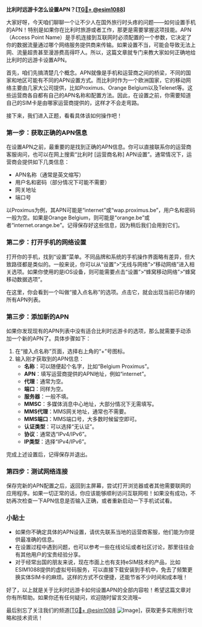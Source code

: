 **比利时远游卡怎么设置APN？[[TG💪+ @esim1088](https://t.me/s/esim1088)]**

大家好呀，今天咱们聊聊一个让不少人在国外旅行时头疼的问题——如何设置手机的APN！特别是如果你在比利时旅游或者工作，那更是需要掌握这项技能。APN（Access Point Name）是手机连接到互联网时必须配置的一个参数，它决定了你的数据流量通过哪个网络服务提供商来传输。如果设置不当，可能会导致无法上网、流量超贵甚至漫游费高得吓人。所以，这篇文章就专门来教大家如何正确地给比利时的远游卡设置APN。

首先，咱们先搞清楚几个概念。APN就像是手机和运营商之间的桥梁，不同的国家和地区可能有不同的APN设置方式。而比利时作为一个欧洲国家，它的移动网络主要由几家大公司提供，比如Proximus、Orange Belgium以及Telenet等。这些运营商各自都有自己的APN名称和配置方法。因此，在设置之前，你需要知道自己的SIM卡是由哪家运营商提供的，这样才不会走弯路。

接下来，我们进入正题，看看具体该如何操作吧！

### **第一步：获取正确的APN信息**
在设置APN之前，最重要的是找到正确的APN信息。你可以直接联系你的运营商客服询问，也可以在网上搜索“比利时 [运营商名称] APN设置”。通常情况下，运营商会提供如下几类信息：
- APN名称（通常是英文缩写）
- 用户名和密码（部分情况下可能不需要）
- 网关地址
- 端口号

以Proximus为例，其APN可能是“internet”或“wap.proximus.be”，用户名和密码一般为空。如果是Orange Belgium，则可能是“orange.be”或者“internet.orange.be”。记得保存好这些信息，因为稍后我们会用到它们。

### **第二步：打开手机的网络设置**
打开你的手机，找到“设置”菜单。不同品牌和系统的手机操作界面略有差异，但大致路径都是类似的。一般来说，你可以从“设置”>“无线与网络”>“移动网络”进入相关选项。如果你使用的是iOS设备，则可能需要点击“设置”>“蜂窝移动网络”>“蜂窝移动数据选项”。

在这里，你会看到一个叫做“接入点名称”的选项。点击它，就会出现当前已存储的所有APN列表。

### **第三步：添加新的APN**
如果你发现现有的APN列表中没有适合比利时远游卡的选项，那么就需要手动添加一个新的APN了。具体步骤如下：

1. 在“接入点名称”页面，选择右上角的“+”号图标。
2. 输入刚才获取到的APN信息：
   - **名称**：可以随便起个名字，比如“Belgium Proximus”。
   - **APN**：填写运营商提供的APN地址，例如“internet”。
   - **代理**：通常为空。
   - **端口**：同样为空。
   - **服务器**：一般不填。
   - **MMSC**：多媒体消息中心地址，大部分情况下无需填写。
   - **MMS代理**：MMS网关地址，通常也不需要。
   - **MMS端口**：MMS端口号，大多数时候留空即可。
   - **认证类型**：可以选择“无认证”。
   - **协议**：通常选“IPv4/IPv6”。
   - **IP类型**：选择“IPv4/IPv6”。

完成上述设置后，记得保存并退出。

### **第四步：测试网络连接**
保存完新的APN配置之后，返回到主屏幕，尝试打开浏览器或者其他需要联网的应用程序。如果一切正常的话，你应该能够顺利访问互联网啦！如果没有成功，不妨再次检查一下APN信息是否输入正确，或者重新启动一下手机试试看。

### **小贴士**
- 如果你不确定具体的APN设置，请优先联系当地的运营商客服，他们能为你提供最准确的信息。
- 在设置过程中遇到问题，也可以参考一些在线论坛或者社区讨论，那里往往会有其他用户的宝贵经验分享。
- 对于经常出国的朋友来说，现在市面上也有支持eSIM技术的产品，比如ESIM1088提供的虚拟号码服务，可以直接下载安装到手机中，免去了频繁更换实体SIM卡的麻烦。这样的方式不仅便捷，还能节省不少时间和成本哦！

好了，以上就是关于比利时远游卡如何设置APN的全部内容啦！希望这篇文章对你有所帮助。如果你还有任何疑问，欢迎随时留言交流哦~

最后别忘了关注我们的频道[[TG💪+ @esim1088](https://t.me/s/esim1088) ![Image](https://i.postimg.cc/4NQfJmqS/Snipaste-2025-05-13-00-14-12.png)]，获取更多实用旅行攻略和技术资讯！